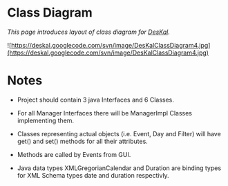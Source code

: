 # Class Diagram #

_This page introduces layout of class diagram for [DesKal](ProjectSummary.md)._

![https://deskal.googlecode.com/svn/image/DesKalClassDiagram4.jpg](https://deskal.googlecode.com/svn/image/DesKalClassDiagram4.jpg)

# Notes #

  * Project should contain 3 java Interfaces and 6 Classes.
  * For all Manager Interfaces there will be ManagerImpl Classes implementing them.
  * Classes representing actual objects (i.e. Event, Day and Filter) will have get() and set() methods for all their attributes.
  * Methods are called by Events from GUI.

  * Java data types XMLGregorianCalendar and Duration are binding types for XML Schema types date and duration respectivly.
